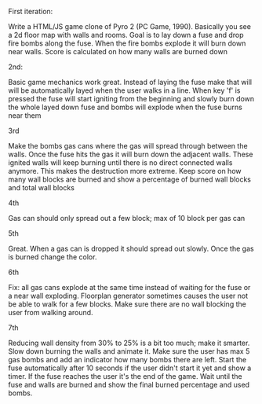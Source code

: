 
First iteration:

Write a HTML/JS game clone of Pyro 2 (PC Game, 1990). Basically you see a 2d floor map with walls and rooms. Goal is to lay down a fuse and drop fire bombs along the fuse. When the fire bombs explode it will burn down near walls. Score is calculated on how many walls are burned down

2nd:

Basic game mechanics work great. Instead of laying the fuse make that will will be automatically layed when the user walks in a line. When key 'f' is pressed the fuse will start igniting from the beginning and slowly burn down the whole layed down fuse and bombs will explode when the fuse burns near them

3rd

Make the bombs gas cans where the gas will spread through between the walls. Once the fuse hits the gas it will burn down the adjacent walls. These ignited walls will keep burning until there is no direct connected walls anymore. This makes the destruction more extreme. Keep score on how many wall blocks are burned and show a percentage of burned wall blocks and total wall blocks

4th

Gas can should only spread out a few block; max of 10 block per gas can

5th

Great. When a gas can is dropped it should spread out slowly. Once the gas is burned change the color.

6th

Fix: all gas cans explode at the same time instead of waiting for the fuse or a near wall exploding. Floorplan generator sometimes causes the user not be able to walk for a few blocks. Make sure there are no wall blocking the user from walking around.

7th

Reducing wall density from 30% to 25% is a bit too much; make it smarter. Slow down burning the walls and animate it. Make sure the user has max 5 gas bombs and add an indicator how many bombs there are left. Start the fuse automatically after 10 seconds if the user didn't start it yet and show a timer. If the fuse reaches the user it's the end of the game. Wait until the fuse and walls are burned and show the final burned percentage and used bombs.
